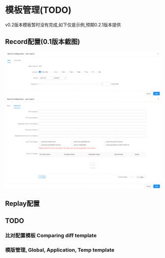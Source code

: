 # 模板管理(TODO)
v0.2版本模板暂时没有完成,如下仅是示例,预期0.2.1版本提供

## Record配置(0.1版本截图)
![](../resource/configservice.record.basic.png)    
![](../resource/configservice.record.advance.png)   
## Replay配置

## TODO
### 比对配置模板 Comparing diff template
### 模版管理, Global, Application, Temp template
